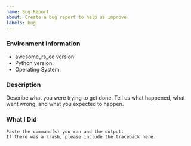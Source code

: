 ```yaml
---
name: Bug Report
about: Create a bug report to help us improve
labels: bug
---
```


<!-- Please search existing issues to avoid creating duplicates. -->

### Environment Information

-   awesome_rs_ee version:
-   Python version:
-   Operating System:

### Description

Describe what you were trying to get done.
Tell us what happened, what went wrong, and what you expected to happen.

### What I Did

```
Paste the command(s) you ran and the output.
If there was a crash, please include the traceback here.
```
